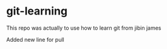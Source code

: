 # git-learning

This repo was actually to use how to learn git from jibin james

Added new line for pull

